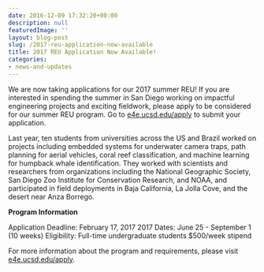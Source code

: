```yaml
---
date: 2016-12-09 17:32:20+00:00
description: null
featuredImage: ''
layout: blog-post
slug: /2017-reu-application-now-available
title: 2017 REU Application Now Available!
categories:
- news-and-updates
---
```


We are now taking applications for our 2017 summer REU! If you are interested in spending the summer in San Diego working on impactful engineering projects and exciting fieldwork, please apply to be considered for our summer REU program. Go to [e4e.ucsd.edu/apply](http://e4e.ucsd.edu/apply) to submit your application.

Last year, ten students from universities across the US and Brazil worked on projects including embedded systems for underwater camera traps, path planning for aerial vehicles, coral reef classification, and machine learning for humpback whale identification. They worked with scientists and researchers from organizations including the National Geographic Society, San Diego Zoo Institute for Conservation Research, and NOAA, and participated in field deployments in Baja California, La Jolla Cove, and the desert near Anza Borrego.

**Program Information**

Application Deadline: February 17, 2017
2017 Dates: June 25 - September 1 (10 weeks)
Eligibility: Full-time undergraduate students
$500/week stipend

For more information about the program and requirements, please visit [e4e.ucsd.edu/apply](http://e4e.ucsd.edu/apply).
